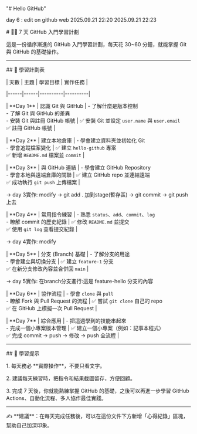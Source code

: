 "# Hello GitHub"

day 6 : edit on github web
2025.09.21 22:20
2025.09.21 22:23


\# 🧑‍💻 7 天 GitHub 入門學習計劃



這是一份循序漸進的 GitHub 入門學習計劃，每天花 30~60 分鐘，就能掌握 Git 與 GitHub 的基礎操作。



---



\## 📅 學習計劃表



| 天數 | 主題 | 學習目標 | 實作任務 |

|------|------|----------|----------|

| \*\*Day 1\*\* | 認識 Git 與 GitHub | - 了解什麼是版本控制 <br> - 了解 Git 與 GitHub 的差異 <br> - 安裝 Git 與註冊 GitHub 帳號 | ✅ 安裝 Git 並設定 `user.name` 與 `user.email` <br> ✅ 註冊 GitHub 帳號 |

| \*\*Day 2\*\* | 建立本地倉庫 | - 學會建立資料夾並初始化 Git <br> - 學會追蹤檔案變化 | ✅ 建立 `hello-github` 專案 <br> ✅ 新增 `README.md` 檔案並 `commit` |

| \*\*Day 3\*\* | 與 GitHub 連結 | - 學會建立 GitHub Repository <br> - 學會本地與遠端倉庫的關聯 | ✅ 建立 GitHub repo 並連結遠端 <br> ✅ 成功執行 `git push` 上傳檔案 |

-> day 3實作: modify -> git add .  加到stage(暫存區) -> git commit -> git push上去


| \*\*Day 4\*\* | 常用指令練習 | - 熟悉 `status`、`add`、`commit`、`log` <br> - 瞭解 commit 的歷史紀錄 | ✅ 修改 `README.md` 並提交 <br> ✅ 使用 `git log` 查看提交紀錄 |

-> day 4實作: modify

| \*\*Day 5\*\* | 分支 (Branch) 基礎 | - 了解分支的用途 <br> - 學會建立與切換分支 | ✅ 建立 `feature-1` 分支 <br> ✅ 在新分支修改內容並合併回 `main` |

-> day 5實作: 在branch分支進行:這是 feature-hello 分支的內容

| \*\*Day 6\*\* | 協作流程 | - 學會 `clone` 與 `pull` <br> - 瞭解 Fork 與 Pull Request 的流程 | ✅ 嘗試 `git clone` 自己的 repo <br> ✅ 在 GitHub 上模擬一次 Pull Request |

| \*\*Day 7\*\* | 綜合應用 | - 把這週學到的技能串起來 <br> - 完成一個小專案版本管理 | ✅ 建立一個小專案（例如：記事本程式） <br> ✅ 完成 commit → push → 修改 → push 全流程 |



---



\## 🎯 學習提示

1\. 每天務必 \*\*實際操作\*\*，不要只看文字。  

2\. 建議每天練習時，把指令和結果截圖留存，方便回顧。  

3\. 完成 7 天後，你就能熟練掌握 GitHub 的基礎，之後可以再進一步學習 GitHub Actions、自動化流程、多人協作最佳實踐。  



---



✍️ \*\*建議\*\*：在每天完成任務後，可以在這份文件下方新增「心得紀錄」區塊，幫助自己加深印象。





